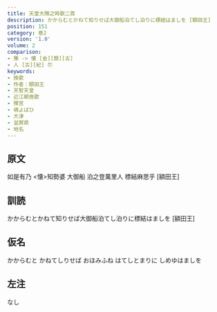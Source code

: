 ```yaml
---
title: 天皇大殯之時歌二首
description: かからむとかねて知りせば大御船泊てし泊りに標結はましを [額田王]
position: 151
category: 巻2
version: '1.0'
volume: 2
comparison:
- 豫 -> 懐 [金][類][古]
- 人 [古][紀] 尓
keywords:
- 挽歌
- 作者：額田王
- 天智天皇
- 近江朝挽歌
- 殯宮
- 魂よばひ
- 大津
- 滋賀県
- 地名
---
```


## 原文

如是有乃 <懐>知勢婆 大御船 泊之登萬里人 標結麻思乎 [額田王]

## 訓読

かからむとかねて知りせば大御船泊てし泊りに標結はましを [額田王]

## 仮名

かからむと かねてしりせば おほみふね はてしとまりに しめゆはましを

## 左注

なし
